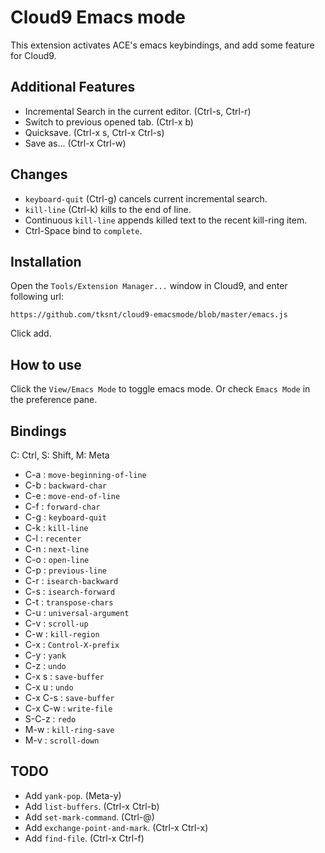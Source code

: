 Cloud9 Emacs mode
=================

This extension activates ACE's emacs keybindings, and add some feature for Cloud9.

Additional Features
-------------------

+ Incremental Search in the current editor. (Ctrl-s, Ctrl-r)
+ Switch to previous opened tab. (Ctrl-x b)
+ Quicksave. (Ctrl-x s, Ctrl-x Ctrl-s)
+ Save as... (Ctrl-x Ctrl-w)

Changes
-------

+ `keyboard-quit` (Ctrl-g) cancels current incremental search.
+ `kill-line` (Ctrl-k) kills to the end of line.
+ Continuous `kill-line` appends killed text to the recent kill-ring item.
+ Ctrl-Space bind to `complete`.

Installation
------------

Open the `Tools/Extension Manager...` window in Cloud9, and enter following url:

    https://github.com/tksnt/cloud9-emacsmode/blob/master/emacs.js

Click add.

How to use
----------

Click the `View/Emacs Mode` to toggle emacs mode.
Or check `Emacs Mode` in the preference pane.

Bindings
--------

C: Ctrl, S: Shift, M: Meta

+ C-a : `move-beginning-of-line`
+ C-b : `backward-char`
+ C-e : `move-end-of-line`
+ C-f : `forward-char`
+ C-g : `keyboard-quit`
+ C-k : `kill-line`
+ C-l : `recenter`
+ C-n : `next-line`
+ C-o : `open-line`
+ C-p : `previous-line`
+ C-r : `isearch-backward`
+ C-s : `isearch-forward`
+ C-t : `transpose-chars`
+ C-u : `universal-argument`
+ C-v : `scroll-up`
+ C-w : `kill-region`
+ C-x : `Control-X-prefix`
+ C-y : `yank`
+ C-z : `undo`
+ C-x s : `save-buffer`
+ C-x u : `undo`
+ C-x C-s : `save-buffer`
+ C-x C-w : `write-file`
+ S-C-z : `redo`
+ M-w : `kill-ring-save`
+ M-v : `scroll-down`

TODO
----

+ Add `yank-pop`. (Meta-y)
+ Add `list-buffers`. (Ctrl-x Ctrl-b)
+ Add `set-mark-command`. (Ctrl-@)
+ Add `exchange-point-and-mark`. (Ctrl-x Ctrl-x)
+ Add `find-file`. (Ctrl-x Ctrl-f)

